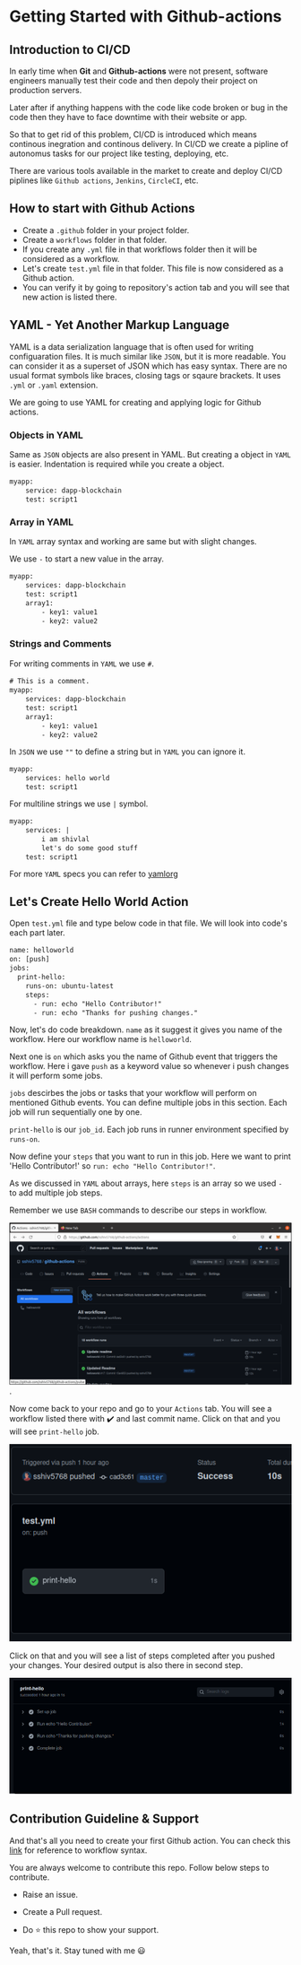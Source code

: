 # Getting Started with Github-actions

## Introduction to CI/CD

In early time when **Git** and **Github-actions** were not present, software engineers manually test their code and then depoly their project on production servers.

Later after if anything happens with the code like code broken or bug in the code then they have to face downtime with their website or app.

So that to get rid of this problem, CI/CD is introduced which means continous inegration and continous delivery. In CI/CD we create a pipline of autonomus tasks for our project like testing, deploying, etc.

There are various tools available in the market to create and deploy CI/CD piplines like `Github actions`, `Jenkins`, `CircleCI`, etc.

## How to start with Github Actions

- Create a `.github` folder in your project folder.
- Create a `workflows` folder in that folder.
- If you create any `.yml` file in that workflows folder then it will be considered as a workflow.
- Let's create `test.yml` file in that folder. This file is now considered as a Github action.
- You can verify it by going to repository's action tab and you will see that new action is listed there.

## YAML - Yet Another Markup Language

YAML is a data serialization language that is often used for writing configuaration files. It is much similar like `JSON`, but it is more readable.
You can consider it as a superset of JSON which has easy syntax. There are no usual format symbols like braces, closing tags or sqaure brackets.
It uses `.yml` or `.yaml` extension.

We are going to use YAML for creating and applying logic for Github actions.

### Objects in YAML

Same as `JSON` objects are also present in YAML. But creating a object in `YAML` is easier. Indentation is required while you create a object.

```
myapp:
    service: dapp-blockchain
    test: script1

```

### Array in YAML

In `YAML` array syntax and working are same but with slight changes.

We use `-` to start a new value in the array.

```
myapp:
    services: dapp-blockchain
    test: script1
    array1: 
        - key1: value1
        - key2: value2

```

### Strings and Comments

For writing comments in `YAML` we use `#`.

```
# This is a comment.
myapp:
    services: dapp-blockchain
    test: script1
    array1: 
        - key1: value1
        - key2: value2

```

In `JSON` we use `""` to define a string but in `YAML` you can ignore it.

```
myapp:
    services: hello world
    test: script1

```

For multiline strings we use `|` symbol.

```
myapp:
    services: |
        i am shivlal
        let's do some good stuff
    test: script1

```

For more `YAML` specs you can refer to [yamlorg](https://yaml.org/)

## Let's Create Hello World Action

Open `test.yml` file and type below code in that file. We will look into code's each part later.

```
name: helloworld
on: [push]
jobs:
  print-hello: 
    runs-on: ubuntu-latest
    steps:
      - run: echo "Hello Contributor!"
      - run: echo "Thanks for pushing changes."

```

Now, let's do code breakdown. `name` as it suggest it gives you name of the workflow. Here our workflow name is `helloworld`.

Next one is `on` which asks you the name of Github event that triggers the workflow. Here i gave `push` as a keyword value so whenever i push changes it will perform some jobs.

`jobs` descirbes the jobs or tasks that your workflow will perform on mentioned Github events. You can define multiple jobs in this section. Each job will run sequentially one by one.

`print-hello` is our `job_id`. Each job runs in runner environment specified by `runs-on`.

Now define your `steps` that you want to run in this job. Here we want to print 'Hello Contributor!' so `run: echo "Hello Contributor!"`.

As we discussed in `YAML` about arrays, here `steps` is an array so we used `-` to add multiple job steps.

Remember we use `BASH` commands to describe our steps in workflow.

![Actions tab](/public/images/actions.png "Listed workflows").

Now come back to your repo and go to your `Actions` tab. You will see a workflow listed there with :heavy_check_mark: and last commit name. Click on that and you will see `print-hello` job.

![Current Jobs](/public/images/jobs.png "Completed Jobs")

Click on that and you will see a list of steps completed after you pushed your changes. Your desired output is also there in second step.

![Current Jobs](/public/images/steps.png "Completed Steps")

## Contribution Guideline & Support

And that's all you need to create your first Github action. You can check this [link](https://docs.github.com/en/actions/learn-github-actions/workflow-syntax-for-github-actions#jobs) for reference to workflow syntax.

You are always welcome to contribute this repo. Follow below steps to contribute.

- Raise an issue.

- Create a Pull request.

- Do :star: this repo to show your support.

Yeah, that's it. Stay tuned with me :smiley:
  



